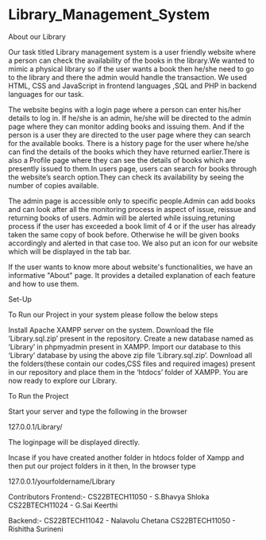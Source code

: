 # Library_Management_System

About our Library

Our task titled Library management system is a user friendly website where a person can check the availability of the books in the library.We wanted to mimic a physical library so if the user wants a book then he/she need to go to the library and there the admin would handle the transaction. We used HTML, CSS and JavaScript in frontend languages ,SQL and PHP in backend languages for our task.

The website begins with a login page where a person can enter his/her details to log in. If he/she is an admin, he/she will be directed to the admin page where they can monitor adding books and issuing them. And if the person is a user they are directed to the user page where they can search for the available books. There is a history page for the user where he/she can find the details of the books which they have returned earlier.There is also a Profile page where they can see the details of books which are presently issued to them.In users page, users can search for books through the website’s search option.They can check its availability by seeing the number of copies available.

The admin page is accessible only to specific people.Admin can add books and can look after all the monitoring process in aspect of issue, reissue and returning books of users. Admin will be alerted while issuing,retuning process if the user has exceeded a book limit of 4 or if the user has already taken the same copy of book before. Otherwise he will be given books accordingly and alerted in that case too.
We also put an icon for our website which will be displayed in the tab bar.

If the user wants to know more about website's functionalities, we have an informative "About" page. It provides a detailed explanation of each feature and how to use them.

Set-Up

To Run our Project in your system please follow the below steps

Install Apache XAMPP server on the system.
Download the file ‘Library.sql.zip’ present in the repository.
Create a new database named as ‘Library’ in phpmyadmin present in XAMPP.
Import our database to this ‘Library’ database by using the above zip file ‘Library.sql.zip’.
Download all the folders(these contain our codes,CSS files and required images) present in our repository and place them in the ‘htdocs’ folder of XAMPP.
You are now ready to explore our Library.

To Run the Project

Start your server and type the following in the browser

127.0.0.1/Library/

The loginpage will be displayed directly.

Incase if you have created another folder in htdocs folder of Xampp and then put our project folders in it then,
In the browser type

127.0.0.1/yourfoldername/Library

Contributors
Frontend:-
CS22BTECH11050 - S.Bhavya Shloka
CS22BTECH11024 - G.Sai Keerthi 

Backend:-
CS22BTECH11042 - Nalavolu Chetana
CS22BTECH11050 - Rishitha Surineni
